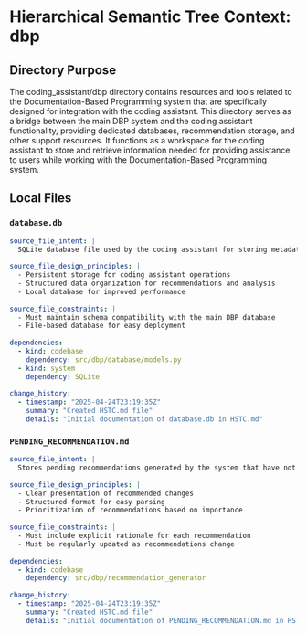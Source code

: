 # Hierarchical Semantic Tree Context: dbp

## Directory Purpose
The coding_assistant/dbp directory contains resources and tools related to the Documentation-Based Programming system that are specifically designed for integration with the coding assistant. This directory serves as a bridge between the main DBP system and the coding assistant functionality, providing dedicated databases, recommendation storage, and other support resources. It functions as a workspace for the coding assistant to store and retrieve information needed for providing assistance to users while working with the Documentation-Based Programming system.

## Local Files

### `database.db`
```yaml
source_file_intent: |
  SQLite database file used by the coding assistant for storing metadata, recommendations, and analysis results related to the Documentation-Based Programming system.
  
source_file_design_principles: |
  - Persistent storage for coding assistant operations
  - Structured data organization for recommendations and analysis
  - Local database for improved performance
  
source_file_constraints: |
  - Must maintain schema compatibility with the main DBP database
  - File-based database for easy deployment
  
dependencies:
  - kind: codebase
    dependency: src/dbp/database/models.py
  - kind: system
    dependency: SQLite
  
change_history:
  - timestamp: "2025-04-24T23:19:35Z"
    summary: "Created HSTC.md file"
    details: "Initial documentation of database.db in HSTC.md"
```

### `PENDING_RECOMMENDATION.md`
```yaml
source_file_intent: |
  Stores pending recommendations generated by the system that have not yet been reviewed or applied by the user.
  
source_file_design_principles: |
  - Clear presentation of recommended changes
  - Structured format for easy parsing
  - Prioritization of recommendations based on importance
  
source_file_constraints: |
  - Must include explicit rationale for each recommendation
  - Must be regularly updated as recommendations change
  
dependencies:
  - kind: codebase
    dependency: src/dbp/recommendation_generator
  
change_history:
  - timestamp: "2025-04-24T23:19:35Z"
    summary: "Created HSTC.md file"
    details: "Initial documentation of PENDING_RECOMMENDATION.md in HSTC.md"
